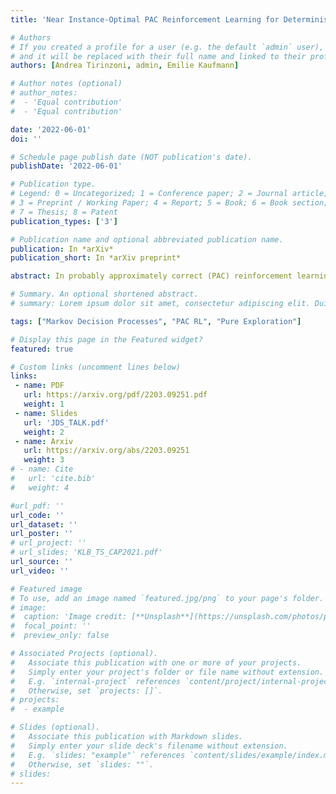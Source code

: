 ```yaml
---
title: 'Near Instance-Optimal PAC Reinforcement Learning for Deterministic MDPs'

# Authors
# If you created a profile for a user (e.g. the default `admin` user), write the username (folder name) here
# and it will be replaced with their full name and linked to their profile. (https://people.kth.se/~alepro/)
authors: [Andrea Tirinzoni, admin, Emilie Kaufmann]

# Author notes (optional)
# author_notes:
#  - 'Equal contribution'
#  - 'Equal contribution'

date: '2022-06-01'
doi: ''

# Schedule page publish date (NOT publication's date).
publishDate: '2022-06-01'

# Publication type.
# Legend: 0 = Uncategorized; 1 = Conference paper; 2 = Journal article;
# 3 = Preprint / Working Paper; 4 = Report; 5 = Book; 6 = Book section;
# 7 = Thesis; 8 = Patent
publication_types: ['3']

# Publication name and optional abbreviated publication name.
publication: In *arXiv*
publication_short: In *arXiv preprint*

abstract: In probably approximately correct (PAC) reinforcement learning (RL), an agent is required to identify an $\\epsilon$-optimal policy with probability $1-\\delta$. While minimax optimal algorithms exist for this problem, its instance-dependent complexity remains elusive in episodic Markov decision processes (MDPs). In this paper, we propose the first (nearly) matching upper and lower bounds on the sample complexity of PAC RL in deterministic episodic MDPs with finite state and action spaces. In particular, our bounds feature a new notion of sub-optimality gap for state-action pairs that we call the deterministic return gap. While our instance-dependent lower bound is written as a linear program, our algorithms are very simple and do not require solving such an optimization problem during learning. Their design and analyses employ novel ideas, including graph-theoretical concepts such as minimum flows and maximum cuts, which we believe to shed new light on this problem.

# Summary. An optional shortened abstract.
# summary: Lorem ipsum dolor sit amet, consectetur adipiscing elit. Duis posuere tellus ac convallis placerat. Proin tincidunt magna sed ex sollicitudin condimentum.

tags: ["Markov Decision Processes", "PAC RL", "Pure Exploration"]

# Display this page in the Featured widget?
featured: true

# Custom links (uncomment lines below)
links:
 - name: PDF
   url: https://arxiv.org/pdf/2203.09251.pdf
   weight: 1
 - name: Slides
   url: 'JDS_TALK.pdf'
   weight: 2
 - name: Arxiv
   url: https://arxiv.org/abs/2203.09251
   weight: 3
# - name: Cite
#   url: 'cite.bib'
#   weight: 4

#url_pdf: ''
url_code: ''
url_dataset: ''
url_poster: ''
# url_project: ''
# url_slides: 'KLB_TS_CAP2021.pdf'
url_source: ''
url_video: ''

# Featured image
# To use, add an image named `featured.jpg/png` to your page's folder.
# image:
#  caption: 'Image credit: [**Unsplash**](https://unsplash.com/photos/pLCdAaMFLTE)'
#  focal_point: ''
#  preview_only: false

# Associated Projects (optional).
#   Associate this publication with one or more of your projects.
#   Simply enter your project's folder or file name without extension.
#   E.g. `internal-project` references `content/project/internal-project/index.md`.
#   Otherwise, set `projects: []`.
# projects:
#  - example

# Slides (optional).
#   Associate this publication with Markdown slides.
#   Simply enter your slide deck's filename without extension.
#   E.g. `slides: "example"` references `content/slides/example/index.md`.
#   Otherwise, set `slides: ""`.
# slides:  
---
```


